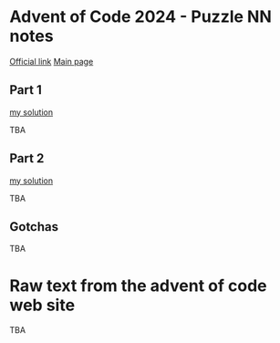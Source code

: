 # Advent of Code 2024 - Puzzle NN notes

[Official link](https://adventofcode.com/2024/day/NN)
[Main page](../README.md)

## Part 1
[my solution](puzzle_NN-part_1_jmt.py)

TBA

## Part 2
[my solution](puzzle_NN-part_2_jmt.py)

TBA

## Gotchas

TBA

# Raw text from the advent of code web site

TBA
